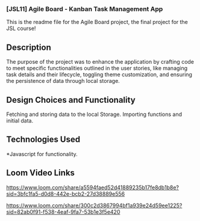 ### [JSL11] Agile Board - Kanban Task Management App

This is the readme file for the Agile Board project, the final project for the JSL course!

## Description

The purpose of the project was to enhance the application by crafting code to meet specific functionalities outlined in the user stories, like managing task details and their lifecycle, toggling theme customization, and ensuring the persistence of data through local storage.

## Design Choices and Functionality

Fetching and storing data to the local Storage.
Importing functions and initial data.

## Technologies Used

\*Javascript for functionality.

## Loom Video Links

https://www.loom.com/share/a5594faed52d41889235b17fe8db1b8e?sid=3bfc1fa5-d0d8-442e-bcb2-27d38889e556

https://www.loom.com/share/300c2d3867994bf1a939e24d59ee1225?sid=82ab0f91-f538-4eaf-9fa7-53b1e3f5e420





